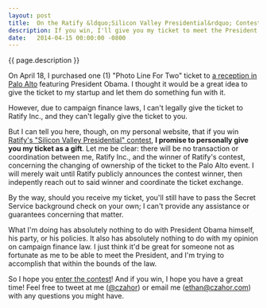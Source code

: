 ```yaml
---
layout: post
title:  On the Ratify &ldquo;Silicon Valley Presidential&rdquo; Contest
description: If you win, I'll give you my ticket to meet the President.
date:   2014-04-15 00:00:00 -0800
---
```


<div class="tldr">{{ page.description }}</div>

On April 18, I purchased one (1) "Photo Line For Two" ticket to 
<a href="https://my.democrats.org/page/contribute/PaloAltoReceptionMay8?custom1=98870421" target="_blank">a reception in Palo Alto</a> featuring President Obama. 
I thought it would be a great idea to give the ticket to my startup and let them do something fun with it. 

However, due to campaign finance laws, I can't legally give the ticket to Ratify Inc., and they can't legally give the ticket to you.

But I can tell you here, though, on my personal website, that if you win [Ratify's "Silicon Valley Presidential" contest](http://www.ratifyapp.com/contest), 
**I promise to personally give you my ticket as a gift**. Let me be clear: there will be no transaction or coordination between me, Ratify Inc., and the winner of Ratify's contest, concerning the changing of ownership of the ticket to the Palo Alto event. I will merely wait until Ratify publicly announces the contest winner, then indepently reach out to said winner and coordinate the ticket exchange.

By the way, should you receive my ticket, you'll still have to pass the Secret Service background check on your own; I can't provide any assistance or guarantees concerning that matter. 

What I'm doing has absolutely nothing to do with President Obama himself, his party, or his policies. It also has absolutely nothing to do with my opinion on campaign finance law. I just think it'd be great for someone not as fortunate as me to be able to meet the President, and I'm trying to accomplish that within the bounds of the law.

So I hope you [enter the contest](http://www.ratifyapp.com/contest)! And if you win, I hope you have a great time! 
Feel free to tweet at me (<a href="https://twitter.com/czahor" target="_blank">@czahor</a>) or email me (<a href="mailto:ethan@czahor.com" target="_blank">ethan@czahor.com</a>) with any questions you might have.